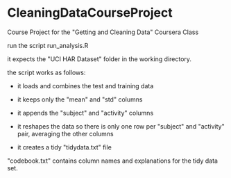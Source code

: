 CleaningDataCourseProject
=========================

Course Project for the "Getting and Cleaning Data" Coursera Class 

run the script run_analysis.R 

it expects the "UCI HAR Dataset" folder in the working directory.

the script works as follows:

* it loads and combines the test and training data 

* it keeps only the "mean" and "std" columns

* it appends the "subject" and "activity" columns

* it reshapes the data so there is only one row per "subject" and "activity" pair, averaging the other columns

* it creates a tidy "tidydata.txt" file

"codebook.txt" contains column names and explanations for the tidy data set.
